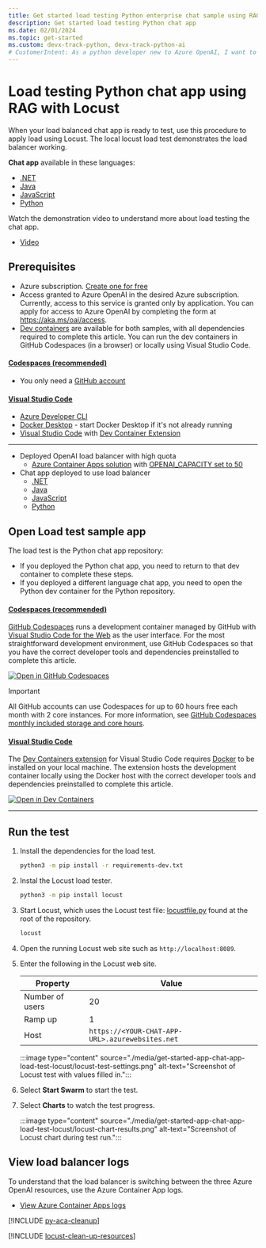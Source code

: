 ```yaml
---
title: Get started load testing Python enterprise chat sample using RAG
description: Get started load testing Python chat app 
ms.date: 02/01/2024
ms.topic: get-started
ms.custom: devx-track-python, devx-track-python-ai
# CustomerIntent: As a python developer new to Azure OpenAI, I want to load test my scaled app past rate limiting.
---
```


# Load testing Python chat app using RAG with Locust

When your load balanced chat app is ready to test, use this procedure to apply load using Locust. The local locust load test demonstrates the load balancer working. 

**Chat app** available in these languages:

* [.NET](/dotnet/azure/ai/get-started-app-chat-template)
* [Java](/azure/developer/java/quickstarts/get-started-app-chat-template)
* [JavaScript](/azure/developer/javascript/get-started-app-chat-template)
* [Python](/azure/developer/python/get-started-app-chat-template)

Watch the demonstration video to understand more about load testing the chat app. 
* [Video](https://www.youtube.com/watch?v=-oMqb6kBdDw)

## Prerequisites
* Azure subscription.  [Create one for free](https://azure.microsoft.com/free/ai-services?azure-portal=true) 
* Access granted to Azure OpenAI in the desired Azure subscription.
    Currently, access to this service is granted only by application. You can apply for access to Azure OpenAI by completing the form at https://aka.ms/oai/access.
* [Dev containers](https://containers.dev/) are available for both samples, with all dependencies required to complete this article. You can run the dev containers in GitHub Codespaces (in a browser) or locally using Visual Studio Code.
    
#### [Codespaces (recommended)](#tab/github-codespaces)
    
* You only need a [GitHub account](https://github.com/login)

#### [Visual Studio Code](#tab/visual-studio-code)

* [Azure Developer CLI](../azure-developer-cli/install-azd.md?tabs=winget-windows%2Cbrew-mac%2Cscript-linux&pivots=os-windows)
* [Docker Desktop](https://www.docker.com/products/docker-desktop/) - start Docker Desktop if it's not already running
* [Visual Studio Code](https://code.visualstudio.com/) with [Dev Container Extension](https://marketplace.visualstudio.com/items?itemName=ms-vscode-remote.remote-containers)
    
---

* Deployed OpenAI load balancer with high quota
    * [Azure Container Apps solution](get-started-app-chat-scaling-with-azure-container-apps.md) with [OPENAI_CAPACITY set to 50](get-started-app-chat-scaling-with-azure-container-apps.md#configure-the-tokens-per-minute-quota-tpm)
* Chat app deployed to use load balancer
    * [.NET](/dotnet/azure/ai/get-started-app-chat-template)
    * [Java](/azure/developer/java/quickstarts/get-started-app-chat-template)
    * [JavaScript](/azure/developer/javascript/get-started-app-chat-template)
    * [Python](/azure/developer/python/get-started-app-chat-template)

## Open Load test sample app

The load test is the Python chat app repository:
* If you deployed the Python chat app, you need to return to that dev container to complete these steps.
* If you deployed a different language chat app, you need to open the Python dev container for the Python repository. 

#### [Codespaces (recommended)](#tab/github-codespaces)

[GitHub Codespaces](https://docs.github.com/codespaces) runs a development container managed by GitHub with [Visual Studio Code for the Web](https://code.visualstudio.com/docs/editor/vscode-web) as the user interface. For the most straightforward development environment, use GitHub Codespaces so that you have the correct developer tools and dependencies preinstalled to complete this article.

[![Open in GitHub Codespaces](https://github.com/codespaces/badge.svg)](https://codespaces.new/Azure-Samples/azure-search-openai-demo)

> [!IMPORTANT]
> All GitHub accounts can use Codespaces for up to 60 hours free each month with 2 core instances. For more information, see [GitHub Codespaces monthly included storage and core hours](https://docs.github.com/billing/managing-billing-for-github-codespaces/about-billing-for-github-codespaces#monthly-included-storage-and-core-hours-for-personal-accounts).

#### [Visual Studio Code](#tab/visual-studio-code)

The [Dev Containers extension](https://marketplace.visualstudio.com/items?itemName=ms-vscode-remote.remote-containers) for Visual Studio Code requires [Docker](https://docs.docker.com/) to be installed on your local machine. The extension hosts the development container locally using the Docker host with the correct developer tools and dependencies preinstalled to complete this article.

[![Open in Dev Containers](https://img.shields.io/static/v1?label=Dev%20Containers&message=Open&color=blue&logo=visualstudiocode)](https://vscode.dev/redirect?url=vscode://ms-vscode-remote.remote-containers/cloneInVolume?url=https://github.com/Azure-Samples/azure-search-openai-demo)

---

## Run the test

1. Install the dependencies for the load test.

    ```bash
    python3 -m pip install -r requirements-dev.txt
    ```

1. Instal the Locust load tester.

    ```bash
    python3 -m pip install locust
    ```

1. Start Locust, which uses the Locust test file: [locustfile.py](https://github.com/Azure-Samples/azure-search-openai-demo/blob/main/locustfile.py) found at the root of the repository.

    ```bash
    locust
    ```
1. Open the running Locust web site such as `http://localhost:8089`. 
1. Enter the following in the Locust web site.

    |Property|Value|
    |---|---|
    |Number of users|20|
    |Ramp up|1|
    |Host|`https://<YOUR-CHAT-APP-URL>.azurewebsites.net`|

    :::image type="content" source="./media/get-started-app-chat-app-load-test-locust/locust-test-settings.png" alt-text="Screenshot of Locust test with values filled in.":::

1. Select **Start Swarm** to start the test.
1. Select **Charts** to watch the test progress.

    :::image type="content" source="./media/get-started-app-chat-app-load-test-locust/locust-chart-results.png" alt-text="Screenshot of Locust chart during test run.":::

## View load balancer logs

To understand that the load balancer is switching between the three Azure OpenAI resources, use the Azure Container App logs. 

* [View Azure Container Apps logs](get-started-app-chat-scaling-with-azure-container-apps.md#stream-logs-to-see-the-load-balancer-results) 

[!INCLUDE [py-aca-cleanup](../intro/includes/scaling-load-balancer-cleanup-azure-container-apps.md)]

[!INCLUDE [locust-clean-up-resources](../intro/includes/load-test-locust-clean-up.md)]
